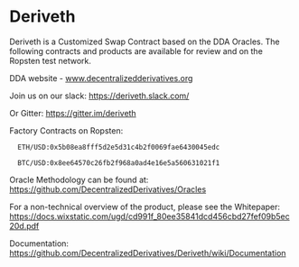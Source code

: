 # Deriveth
Deriveth is a Customized Swap Contract based on the DDA Oracles.
The following contracts and products are available for review and on the Ropsten test network.

DDA website - www.decentralizedderivatives.org

Join us on our slack: https://deriveth.slack.com/

Or Gitter: https://gitter.im/deriveth

Factory Contracts on Ropsten:

      ETH/USD:0x5b08ea8fff5d2e5d31c4b2f0069fae6430045edc

      BTC/USD:0x8ee64570c26fb2f968a0ad4e16e5a560631021f1


Oracle Methodology can be found at:  
https://github.com/DecentralizedDerivatives/Oracles


For a non-technical overview of the product, please see the Whitepaper: https://docs.wixstatic.com/ugd/cd991f_80ee35841dcd456cbd27fef09b5ec20d.pdf


Documentation: 
https://github.com/DecentralizedDerivatives/Deriveth/wiki/Documentation



